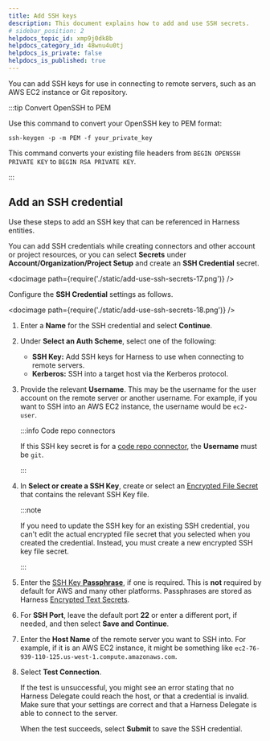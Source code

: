 ```yaml
---
title: Add SSH keys
description: This document explains how to add and use SSH secrets.
# sidebar_position: 2
helpdocs_topic_id: xmp9j0dk8b
helpdocs_category_id: 48wnu4u0tj
helpdocs_is_private: false
helpdocs_is_published: true
---
```


You can add SSH keys for use in connecting to remote servers, such as an AWS EC2 instance or Git repository.

:::tip Convert OpenSSH to PEM

Use this command to convert your OpenSSH key to PEM format:

```
ssh-keygen -p -m PEM -f your_private_key
```

This command converts your existing file headers from `BEGIN OPENSSH PRIVATE KEY` to `BEGIN RSA PRIVATE KEY`.

:::

## Add an SSH credential

Use these steps to add an SSH key that can be referenced in Harness entities.

You can add SSH credentials while creating connectors and other account or project resources, or you can select **Secrets** under **Account/Organization/Project Setup** and create an **SSH Credential** secret.

<!-- ![](./static/add-use-ssh-secrets-17.png) -->

<docimage path={require('./static/add-use-ssh-secrets-17.png')} />

Configure the **SSH Credential** settings as follows.

<!-- ![](./static/add-use-ssh-secrets-18.png) -->

<docimage path={require('./static/add-use-ssh-secrets-18.png')} />

1. Enter a **Name** for the SSH credential and select **Continue**.
2. Under **Select an Auth Scheme**, select one of the following:

   * **SSH Key:** Add SSH keys for Harness to use when connecting to remote servers.
   * **Kerberos:** SSH into a target host via the Kerberos protocol.

3. Provide the relevant **Username**. This may be the username for the user account on the remote server or another username. For example, if you want to SSH into an AWS EC2 instance, the username would be `ec2-user`.

   :::info Code repo connectors

   If this SSH key secret is for a [code repo connector](/docs/platform/connectors/code-repositories/connect-to-code-repo/), the **Username** must be `git`.

   :::

4. In **Select or create a SSH Key**, create or select an [Encrypted File Secret](./3-add-file-secrets.md) that contains the relevant SSH Key file.

   :::note

   If you need to update the SSH key for an existing SSH credential, you can't edit the actual encrypted file secret that you selected when you created the credential. Instead, you must create a new encrypted SSH key file secret.

   :::

5. Enter the [SSH Key **Passphrase**](https://www.ssh.com/ssh/passphrase), if one is required. This is **not** required by default for AWS and many other platforms. Passphrases are stored as Harness [Encrypted Text Secrets](./2-add-use-text-secrets.md).
6. For **SSH Port**, leave the default port **22** or enter a different port, if needed, and then select **Save and Continue**.
7. Enter the **Host Name** of the remote server you want to SSH into. For example, if it is an AWS EC2 instance, it might be something like `ec2-76-939-110-125.us-west-1.compute.amazonaws.com`.
8. Select **Test Connection**.

   If the test is unsuccessful, you might see an error stating that no Harness Delegate could reach the host, or that a credential is invalid. Make sure that your settings are correct and that a Harness Delegate is able to connect to the server.

   When the test succeeds, select **Submit** to save the SSH credential.
